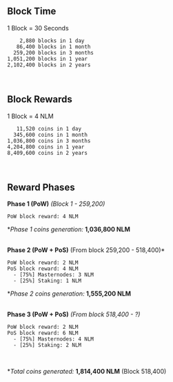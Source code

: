 ## Block Time
1 Block = 30 Seconds

```
    2,880 blocks in 1 day
   86,400 blocks in 1 month
  259,200 blocks in 3 months
1,051,200 blocks in 1 year
2,102,400 blocks in 2 years
```
<br>


## Block Rewards
1 Block = 4 NLM

```
   11,520 coins in 1 day
  345,600 coins in 1 month
1,036,800 coins in 3 months
4,204,800 coins in 1 year
8,409,600 coins in 2 years
```
<br>


## Reward Phases
**Phase 1 (PoW)** *(Block 1 - 259,200)*
```
PoW block reward: 4 NLM
```
**Phase 1 coins generation:* **1,036,800 NLM**
<br><br>

**Phase 2 (PoW + PoS)** (From block 259,200 - 518,400)*
```
PoW block reward: 2 NLM
PoS block reward: 4 NLM
  - [75%] Masternodes: 3 NLM
  - [25%] Staking: 1 NLM
```
**Phase 2 coins generation:* **1,555,200 NLM**
<br><br>

**Phase 3 (PoW + PoS)** *(From block 518,400 - ?)*
```
PoW block reward: 2 NLM
PoS block reward: 6 NLM
  - [75%] Masternodes: 4 NLM
  - [25%] Staking: 2 NLM
```
<br>

**Total coins generated:* **1,814,400 NLM** (Block 518,400)
